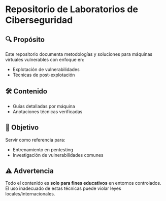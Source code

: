 # Repositorio de Laboratorios de Ciberseguridad

## 🔍 Propósito
Este repositorio documenta metodologías y soluciones para máquinas virtuales vulnerables con enfoque en:
- Explotación de vulnerabilidades
- Técnicas de post-explotación

## 🛠️ Contenido
- Guías detalladas por máquina
- Anotaciones técnicas verificadas

## 🎯 Objetivo
Servir como referencia para:
- Entrenamiento en pentesting
- Investigación de vulnerabilidades comunes

## ⚠️ Advertencia
Todo el contenido es **solo para fines educativos** en entornos controlados.  
El uso inadecuado de estas técnicas puede violar leyes locales/internacionales.

